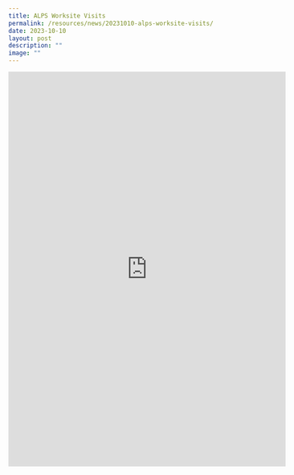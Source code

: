 ```yaml
---
title: ALPS Worksite Visits
permalink: /resources/news/20231010-alps-worksite-visits/
date: 2023-10-10
layout: post
description: ""
image: ""
---
```

<iframe allow="autoplay; clipboard-write; encrypted-media; picture-in-picture; web-share" allowfullscreen="true" frameborder="0" scrolling="no" style="border:none;overflow:hidden" height="786" width="552" src="https://www.facebook.com/plugins/post.php?href=https%3A%2F%2Fwww.facebook.com%2Falpshealthcaresupplychain%2Fposts%2Fpfbid032qHAgB5BdjxJeTWwG4SyinukV11YZ6dqB42i3cHFDcJS7pr25kLYrMZNzabnXsghl&amp;width=552&amp;show_text=false&amp;height=786&amp;appId"></iframe>